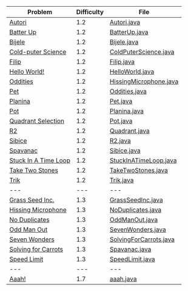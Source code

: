 | Problem                                                                  | Difficulty | File                                                                |
| ---                                                                      | ---        | ---                                                                 |
| [Autori](https://open.kattis.com/problems/autori)                        | 1.2        | [Autori.java](../master/1.2/Autori.java)                            |
| [Batter Up](https://open.kattis.com/problems/batterup)                   | 1.2        | [BatterUp.java](../master/1.2/BatterUp.java)                        |
| [Bijele](https://open.kattis.com/problems/bijele)                        | 1.2        | [Bijele.java](../master/1.2/Bijele.java)                            |
| [Cold-puter Science](https://open.kattis.com/problems/cold)              | 1.2        | [ColdPuterScience.java](../master/1.2/ColdPuterScience.java)        |
| [Filip](https://open.kattis.com/problems/filip)                          | 1.2        | [Filip.java](../master/1.2/Filip.java)                              |
| [Hello World!](https://open.kattis.com/problems/hello)                   | 1.2        | [HelloWorld.java](../master/1.2/HelloWorld.java)                    |
| [Oddities](https://open.kattis.com/problems/oddities)                    | 1.2        | [HissingMicrophone.java](../master/1.2/HissingMicrophone.java)      |
| [Pet](https://open.kattis.com/problems/pet)                              | 1.2        | [Oddities.java](../master/1.2/Oddities.java)                        |
| [Planina](https://open.kattis.com/problems/planina)                      | 1.2        | [Pet.java](../master/1.2/Pet.java)                                  |
| [Pot](https://open.kattis.com/problems/pot)                              | 1.2        | [Planina.java](../master/1.2/Planina.java)                          |
| [Quadrant Selection](https://open.kattis.com/problems/quadrant)          | 1.2        | [Pot.java](../master/1.2/Pot.java)                                  |
| [R2](https://open.kattis.com/problems/r2)                                | 1.2        | [Quadrant.java](../master/1.2/Quadrant.java)                        |
| [Sibice](https://open.kattis.com/problems/sibice)                        | 1.2        | [R2.java](../master/1.2/R2.java)                                    |
| [Spavanac](https://open.kattis.com/problems/spavanac)                    | 1.2        | [Sibice.java](../master/1.2/Sibice.java)                            |
| [Stuck In A Time Loop](https://open.kattis.com/problems/timeloop)        | 1.2        | [StuckInATimeLoop.java](../master/1.2/StuckInATimeLoop.java)        |
| [Take Two Stones](https://open.kattis.com/problems/twostones)            | 1.2        | [TakeTwoStones.java](../master/1.2/TakeTwoStones.java)              |
| [Trik](https://open.kattis.com/problems/trik)                            | 1.2        | [Trik.java](../master/1.2/Trik.java)                                |
| ---                                                                      | ---        | ---                                                                 |
| [Grass Seed Inc.](https://open.kattis.com/problems/grassseed)            | 1.3        | [GrassSeedInc.java](../master/1.3/GrassSeedInc.java)                |
| [Hissing Microphone](https://open.kattis.com/problems/hissingmicrophone) | 1.3        | [NoDuplicates.java](../master/1.3/NoDuplicates.java)                |
| [No Duplicates](https://open.kattis.com/problems/nodup)                  | 1.3        | [OddManOut.java](../master/1.3/OddManOut.java)                      |
| [Odd Man Out](https://open.kattis.com/problems/oddmanout)                | 1.3        | [SevenWonders.java](../master/1.3/SevenWonders.java)                |
| [Seven Wonders](https://open.kattis.com/problems/sevenwonders)           | 1.3        | [SolvingForCarrots.java](../master/1.3/SolvingForCarrots.java)      |
| [Solving for Carrots](https://open.kattis.com/problems/carrots)          | 1.3        | [Spavanac.java](../master/1.3/Spavanac.java)                        |
| [Speed Limit](https://open.kattis.com/problems/speedlimit)               | 1.3        | [SpeedLimit.java](../master/1.3/SpeedLimit.java)                    |
| ---                                                                      | ---        | ---                                                                 |
| [Aaah!](https://open.kattis.com/problems/aaah)                           | 1.7        | [aaah.java](../master/1.3/Aaah.java)                                |